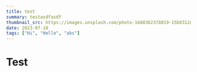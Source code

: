```yaml
---
title: test
summary: testasdfasdf
thumbnail_src: https://images.unsplash.com/photo-1688362378019-15b0312dfce2?ixlib=rb-4.0.3&ixid=M3wxMjA3fDB8MHxwaG90by1wYWdlfHx8fGVufDB8fHx8fA%3D%3D&auto=format&fit=crop&w=1170&q=80
date: 2023-07-10
tags: ["Hi", "Hello", "abs"]
---
```

# Test